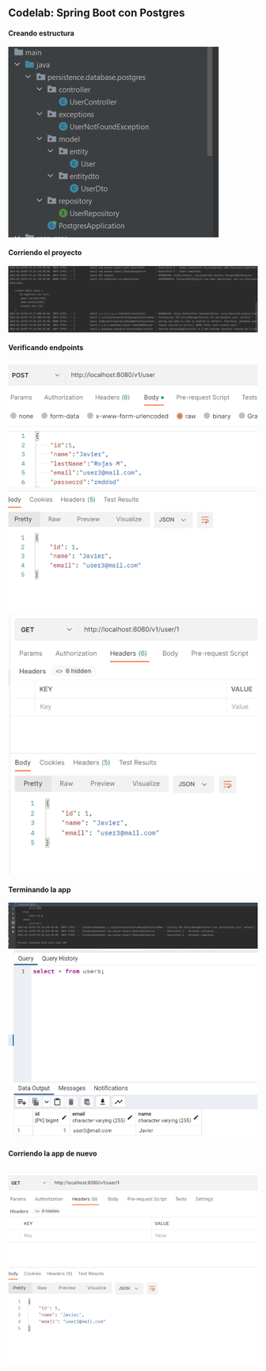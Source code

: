 ## Codelab: Spring Boot con Postgres

#### Creando estructura
![](.README_images/29f9664c.png)

#### Corriendo el proyecto 
![](.README_images/4170129f.png)

#### Verificando endpoints 
![](.README_images/72ea65cb.png)
![](.README_images/e05d6633.png)

#### Terminando la app
![](.README_images/75073d13.png)
![](.README_images/2bf33110.png)

#### Corriendo la app de nuevo
![](.README_images/ff8b6906.png)
